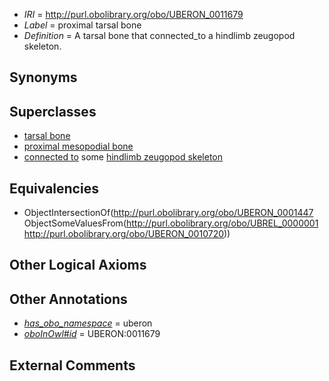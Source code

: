  * *IRI* = http://purl.obolibrary.org/obo/UBERON_0011679
 * *Label* = proximal tarsal bone
 * *Definition* = A tarsal bone that connected_to a hindlimb zeugopod skeleton.

## Synonyms


## Superclasses

 * [tarsal bone](../../UBERON/47/UBERON_0001447.md)
 * [proximal mesopodial bone](../../UBERON/95/UBERON_0014395.md)
 * [connected to](../../UBREL/01/UBREL_0000001.md) some [hindlimb zeugopod skeleton](../../UBERON/20/UBERON_0010720.md)

## Equivalencies

 * ObjectIntersectionOf(<http://purl.obolibrary.org/obo/UBERON_0001447> ObjectSomeValuesFrom(<http://purl.obolibrary.org/obo/UBREL_0000001> <http://purl.obolibrary.org/obo/UBERON_0010720>))

## Other Logical Axioms


## Other Annotations

 * *[has_obo_namespace](../../ce/oboInOwl#hasOBONamespace.md)* = uberon
 * *[oboInOwl#id](../../id/oboInOwl#id.md)* = UBERON:0011679

## External Comments

